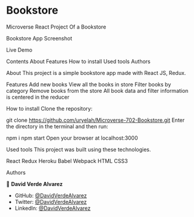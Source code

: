 # Bookstore
Microverse React Project Of a Bookstore

Bookstore App
Screenshot

Live Demo

Contents
About
Features
How to install
Used tools
Authors

About
This project is a simple bookstore app made with React JS, Redux.

Features
Add new books
View all the books in store
Filter books by category
Remove books from the store
All book data and filter information is centered in the reducer

How to install
Clone the repository:

git clone https://github.com/uryelah/Microverse-702-Bookstore.git
Enter the directory in the terminal and then run:

npm i
npm start
Open your browser at localhost:3000


Used tools
This project was built using these technologies.

React
Redux
Heroku
Babel
Webpack
HTML
CSS3

Authors

👤 **David Verde Alvarez**

- GitHub: [@DavidVerdeAlvarez](https://github.com/Unyielding1)
- Twitter: [@DavidVerdeAlvarez](https://twitter.com/UnyieldingOne)
- LinkedIn: [@DavidVerdeAlvarez](https://www.linkedin.com/in/david-verde-3349b114b/)
